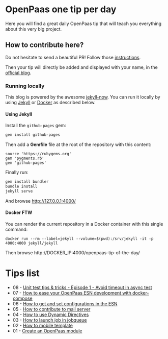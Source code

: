 # OpenPaas one tip per day

Here you will find a great daily OpenPaas tip that will teach you everything about this very big project.

## How to contribute here?

Do not hesitate to send a beautiful PR!
Follow those [instructions](https://github.com/linagora/openpaas-tip-of-the-day/blob/gh-pages/CONTRIBUTING.md).

Then your tip will directly be added and displayed with your name, in the [official blog](http://linagora.github.io/openpaas-tip-of-the-day/).

### Running locally

This blog is powered by the awesome [jekyll-now](https://github.com/barryclark/jekyll-now).
You can run it locally by using [Jekyll](https://jekyllrb.com) or [Docker](https://docker.com) as described below.

#### Using Jekyll

Install the `github-pages` gem:

```sh
gem install github-pages
```

Then add a **Gemfile** file at the root of the repository with this content:

```
source 'https://rubygems.org'
gem 'pygments.rb'
gem 'github-pages'
```

Finally run:

```sh
gem install bundler
bundle install
jekyll serve
```

And browse http://127.0.0.1:4000/

#### Docker FTW

You can render the current repository in a Docker container with this single command:

```
docker run --rm --label=jekyll --volume=$(pwd):/srv/jekyll -it -p 4000:4000 jekyll/jekyll
```

Then browse http://DOCKER_IP:4000/openpaas-tip-of-the-day/

# Tips list

- 08 - [Unit test tips & tricks - Episode 1 - Avoid timeout in async test](https://github.com/linagora/openpaas-tip-of-the-day/blob/gh-pages/_posts/2016-10-21-unit-test-e1-async-test.md)
- 07 - [How to ease your OpenPaas ESN development with docker-compose](https://github.com/linagora/openpaas-tip-of-the-day/blob/gh-pages/_posts/2016-2-23-docker-compose-dev.md)
- 06 - [How to get and set configurations in the ESN](https://github.com/linagora/openpaas-tip-of-the-day/blob/gh-pages/_posts/2016-2-16-esn-config.md)
- 05 - [How to contribute to mail server](https://github.com/linagora/openpaas-tip-of-the-day/blob/gh-pages/_posts/2016-2-6-contribute-to-mail-server.md)
- 04 - [How to use Dynamic Directives](https://github.com/linagora/openpaas-tip-of-the-day/blob/gh-pages/_posts/2016-2-5-dynamic-directives.md)
- 03 - [How to launch job in jobqueue](https://github.com/linagora/openpaas-tip-of-the-day/blob/gh-pages/_posts/2016-2-4-use-jobqueue-module.md)
- 02 - [How to mobile template](https://github.com/linagora/openpaas-tip-of-the-day/blob/gh-pages/_posts/2016-2-3-how-to-mobile-template.md)
- 01 - [Create an OpenPaas module](https://github.com/linagora/openpaas-tip-of-the-day/blob/gh-pages/_posts/2016-2-2-create-a-new-module.md)

